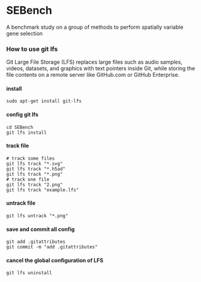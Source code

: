 # SEBench
A benchmark study on a group of methods to perform spatially variable gene selection

### How to use git lfs
Git Large File Storage (LFS) replaces large files such as audio samples, videos, datasets, and graphics with text pointers inside Git, while storing the file contents on a remote server like GitHub.com or GitHub Enterprise.

#### install
```
sudo apt-get install git-lfs
```



#### config git lfs
```
cd SEBench
git lfs install
```

#### track file
```
# track some files
git lfs track "*.svg"
git lfs track "*.h5ad"
git lfs track "*.png"
# track one file
git lfs track "2.png"
git lfs track "example.lfs"
```


#### untrack file
```
git lfs untrack "*.png"
```

#### save and commit all config
```
git add .gitattributes
git commit -m "add .gitattributes"
```

#### cancel the global configuration of LFS
```
git lfs uninstall
```
